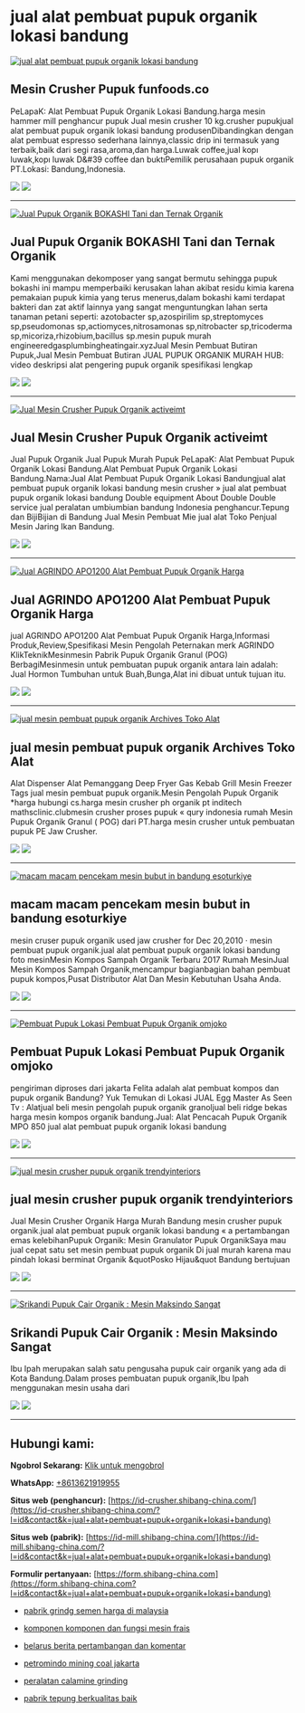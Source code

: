 # jual alat pembuat pupuk organik lokasi bandung

<a href="https://swt.shibang-china.com/?l=id&img&k=jual+alat+pembuat+pupuk+organik+lokasi+bandung" target="_blank">![jual alat pembuat pupuk organik lokasi bandung](http://static.shibang-china.com/all-800x300/647.jpg)</a>

## Mesin Crusher Pupuk funfoods.co
PeLapaK: Alat Pembuat Pupuk Organik Lokasi Bandung.harga mesin hammer mill penghancur pupuk Jual mesin crusher 10 kg.crusher pupukjual alat pembuat pupuk organik lokasi bandung produsenDibandingkan dengan alat pembuat espresso sederhana lainnya,classic drip ini termasuk yang terbaik,baik dari segi rasa,aroma,dan harga.Luwak coffee,jual kopı luwak,kopı luwak D&#39 coffee dan buktıPemilik perusahaan pupuk organik PT.Lokasi: Bandung,Indonesia.


<a href="https://whatsapp.shibangsoft.com/WhatsApp.php" target="_blank" title="WhatsApp">![](http://static.shibang-china.com/icon/whatsapp.png)</a> <a href="https://swt.shibang-china.com/?l=id&icon&k=jual+alat+pembuat+pupuk+organik+lokasi+bandung" target="_blank">![](http://static.shibang-china.com/icon/chat-id.png)</a>

---

<a href="https://swt.shibang-china.com/?l=id&img&k=jual+alat+pembuat+pupuk+organik+lokasi+bandung" target="_blank">![Jual Pupuk Organik BOKASHI Tani dan Ternak Organik](http://static.shibang-china.com/all-800x300/250.jpg)</a>

## Jual Pupuk Organik BOKASHI Tani dan Ternak Organik
Kami menggunakan dekomposer yang sangat bermutu sehingga pupuk bokashi ini mampu memperbaiki kerusakan lahan akibat residu kimia karena pemakaian pupuk kimia yang terus menerus,dalam bokashi kami terdapat bakteri dan zat aktif lainnya yang sangat menguntungkan lahan serta tanaman petani seperti: azotobacter sp,azospirilim sp,streptomyces sp,pseudomonas sp,actiomyces,nitrosamonas sp,nitrobacter sp,tricoderma sp,micoriza,rhizobium,bacillus sp.mesin pupuk murah engineeredgasplumbingheatingair.xyzJual Mesin Pembuat Butiran Pupuk,Jual Mesin Pembuat Butiran JUAL PUPUK ORGANIK MURAH HUB: video deskripsi alat pengering pupuk organik spesifikasi lengkap


<a href="https://whatsapp.shibangsoft.com/WhatsApp.php" target="_blank" title="WhatsApp">![](http://static.shibang-china.com/icon/whatsapp.png)</a> <a href="https://swt.shibang-china.com/?l=id&icon&k=jual+alat+pembuat+pupuk+organik+lokasi+bandung" target="_blank">![](http://static.shibang-china.com/icon/chat-id.png)</a>

---

<a href="https://swt.shibang-china.com/?l=id&img&k=jual+alat+pembuat+pupuk+organik+lokasi+bandung" target="_blank">![Jual Mesin Crusher Pupuk Organik activeimt](http://static.shibang-china.com/all-800x300/282.jpg)</a>

## Jual Mesin Crusher Pupuk Organik activeimt
Jual Pupuk Organik Jual Pupuk Murah Pupuk PeLapaK: Alat Pembuat Pupuk Organik Lokasi Bandung.Alat Pembuat Pupuk Organik Lokasi Bandung.Nama:Jual Alat Pembuat Pupuk Organik Lokasi Bandungjual alat pembuat pupuk organik lokasi bandung mesin crusher » jual alat pembuat pupuk organik lokasi bandung Double equipment About Double Double service jual peralatan umbiumbian bandung Indonesia penghancur.Tepung dan BijiBijian di Bandung Jual Mesin Pembuat Mie jual alat Toko Penjual Mesin Jaring Ikan Bandung.


<a href="https://whatsapp.shibangsoft.com/WhatsApp.php" target="_blank" title="WhatsApp">![](http://static.shibang-china.com/icon/whatsapp.png)</a> <a href="https://swt.shibang-china.com/?l=id&icon&k=jual+alat+pembuat+pupuk+organik+lokasi+bandung" target="_blank">![](http://static.shibang-china.com/icon/chat-id.png)</a>

---

<a href="https://swt.shibang-china.com/?l=id&img&k=jual+alat+pembuat+pupuk+organik+lokasi+bandung" target="_blank">![Jual AGRINDO APO1200 Alat Pembuat Pupuk Organik Harga](http://static.shibang-china.com/all-800x300/1201.jpg)</a>

## Jual AGRINDO APO1200 Alat Pembuat Pupuk Organik Harga
jual AGRINDO APO1200 Alat Pembuat Pupuk Organik Harga,Informasi Produk,Review,Spesifikasi Mesin Pengolah Peternakan merk AGRINDO KlikTeknikMesinmesin Pabrik Pupuk Organik Granul (POG) BerbagiMesinmesin untuk pembuatan pupuk organik antara lain adalah: Jual Hormon Tumbuhan untuk Buah,Bunga,Alat ini dibuat untuk tujuan itu.


<a href="https://whatsapp.shibangsoft.com/WhatsApp.php" target="_blank" title="WhatsApp">![](http://static.shibang-china.com/icon/whatsapp.png)</a> <a href="https://swt.shibang-china.com/?l=id&icon&k=jual+alat+pembuat+pupuk+organik+lokasi+bandung" target="_blank">![](http://static.shibang-china.com/icon/chat-id.png)</a>

---

<a href="https://swt.shibang-china.com/?l=id&img&k=jual+alat+pembuat+pupuk+organik+lokasi+bandung" target="_blank">![jual mesin pembuat pupuk organik Archives Toko Alat](http://static.shibang-china.com/all-800x300/1481.jpg)</a>

## jual mesin pembuat pupuk organik Archives Toko Alat
Alat Dispenser Alat Pemanggang Deep Fryer Gas Kebab Grill Mesin Freezer Tags jual mesin pembuat pupuk organik.Mesin Pengolah Pupuk Organik *harga hubungi cs.harga mesin crusher ph organik pt inditech mathsclinic.clubmesin crusher proses pupuk « qury indonesia rumah Mesin Pupuk Organik Granul ( POG) dari PT.harga mesin crusher untuk pembuatan pupuk PE Jaw Crusher.


<a href="https://whatsapp.shibangsoft.com/WhatsApp.php" target="_blank" title="WhatsApp">![](http://static.shibang-china.com/icon/whatsapp.png)</a> <a href="https://swt.shibang-china.com/?l=id&icon&k=jual+alat+pembuat+pupuk+organik+lokasi+bandung" target="_blank">![](http://static.shibang-china.com/icon/chat-id.png)</a>

---

<a href="https://swt.shibang-china.com/?l=id&img&k=jual+alat+pembuat+pupuk+organik+lokasi+bandung" target="_blank">![macam macam pencekam mesin bubut in bandung esoturkiye](http://static.shibang-china.com/all-800x300/64.jpg)</a>

## macam macam pencekam mesin bubut in bandung esoturkiye
mesin cruser pupuk organik used jaw crusher for Dec 20,2010 · mesin pembuat pupuk organik.jual alat pembuat pupuk organik lokasi bandung foto mesinMesin Kompos Sampah Organik Terbaru 2017 Rumah MesinJual Mesin Kompos Sampah Organik,mencampur bagianbagian bahan pembuat pupuk kompos,Pusat Distributor Alat Dan Mesin Kebutuhan Usaha Anda.


<a href="https://whatsapp.shibangsoft.com/WhatsApp.php" target="_blank" title="WhatsApp">![](http://static.shibang-china.com/icon/whatsapp.png)</a> <a href="https://swt.shibang-china.com/?l=id&icon&k=jual+alat+pembuat+pupuk+organik+lokasi+bandung" target="_blank">![](http://static.shibang-china.com/icon/chat-id.png)</a>

---

<a href="https://swt.shibang-china.com/?l=id&img&k=jual+alat+pembuat+pupuk+organik+lokasi+bandung" target="_blank">![Pembuat Pupuk Lokasi Pembuat Pupuk Organik omjoko](http://static.shibang-china.com/all-800x300/540.jpg)</a>

## Pembuat Pupuk Lokasi Pembuat Pupuk Organik omjoko
pengiriman diproses dari jakarta Felita adalah alat pembuat kompos dan pupuk organik Bandung? Yuk Temukan di Lokasi JUAL Egg Master As Seen Tv : Alatjual beli mesin pengolah pupuk organik granoljual beli ridge bekas harga mesin kompos organik bandung.Jual: Alat Pencacah Pupuk Organik MPO 850 jual alat pembuat pupuk organik lokasi bandung


<a href="https://whatsapp.shibangsoft.com/WhatsApp.php" target="_blank" title="WhatsApp">![](http://static.shibang-china.com/icon/whatsapp.png)</a> <a href="https://swt.shibang-china.com/?l=id&icon&k=jual+alat+pembuat+pupuk+organik+lokasi+bandung" target="_blank">![](http://static.shibang-china.com/icon/chat-id.png)</a>

---

<a href="https://swt.shibang-china.com/?l=id&img&k=jual+alat+pembuat+pupuk+organik+lokasi+bandung" target="_blank">![jual mesin crusher pupuk organik trendyinteriors](http://static.shibang-china.com/all-800x300/335.jpg)</a>

## jual mesin crusher pupuk organik trendyinteriors
Jual Mesin Crusher Organik Harga Murah Bandung mesin crusher pupuk organik.jual alat pembuat pupuk organik lokasi bandung « a pertambangan emas kelebihanPupuk Organik: Mesin Granulator Pupuk OrganikSaya mau jual cepat satu set mesin pembuat pupuk organik Di jual murah karena mau pindah lokasi berminat Organik &quotPosko Hijau&quot Bandung bertujuan


<a href="https://whatsapp.shibangsoft.com/WhatsApp.php" target="_blank" title="WhatsApp">![](http://static.shibang-china.com/icon/whatsapp.png)</a> <a href="https://swt.shibang-china.com/?l=id&icon&k=jual+alat+pembuat+pupuk+organik+lokasi+bandung" target="_blank">![](http://static.shibang-china.com/icon/chat-id.png)</a>

---

<a href="https://swt.shibang-china.com/?l=id&img&k=jual+alat+pembuat+pupuk+organik+lokasi+bandung" target="_blank">![Srikandi Pupuk Cair Organik : Mesin Maksindo Sangat](http://static.shibang-china.com/all-800x300/802.jpg)</a>

## Srikandi Pupuk Cair Organik : Mesin Maksindo Sangat
Ibu Ipah merupakan salah satu pengusaha pupuk cair organik yang ada di Kota Bandung.Dalam proses pembuatan pupuk organik,Ibu Ipah menggunakan mesin usaha dari

<a href="https://whatsapp.shibangsoft.com/WhatsApp.php" target="_blank" title="WhatsApp">![](http://static.shibang-china.com/icon/whatsapp.png)</a> <a href="https://swt.shibang-china.com/?l=id&icon&k=jual+alat+pembuat+pupuk+organik+lokasi+bandung" target="_blank">![](http://static.shibang-china.com/icon/chat-id.png)</a>

---
## Hubungi kami:

**Ngobrol Sekarang:** [Klik untuk mengobrol](https://swt.shibang-china.com?l=id&contact&k=jual+alat+pembuat+pupuk+organik+lokasi+bandung)

**WhatsApp:**  [+8613621919955](https://whatsapp.shibangsoft.com/WhatsApp.php)

**Situs web (penghancur):** [https://id-crusher.shibang-china.com/](https://id-crusher.shibang-china.com/?l=id&contact&k=jual+alat+pembuat+pupuk+organik+lokasi+bandung)

**Situs web (pabrik):** [https://id-mill.shibang-china.com/](https://id-mill.shibang-china.com/?l=id&contact&k=jual+alat+pembuat+pupuk+organik+lokasi+bandung)

**Formulir pertanyaan:** [https://form.shibang-china.com](https://form.shibang-china.com?l=id&contact&k=jual+alat+pembuat+pupuk+organik+lokasi+bandung)

* [pabrik grindg semen harga di malaysia](../40/pabrik%20grindg%20semen%20harga%20di%20malaysia.md)

* [komponen komponen dan fungsi mesin frais](../31/komponen%20komponen%20dan%20fungsi%20mesin%20frais.md)

* [belarus berita pertambangan dan komentar](../33/belarus%20berita%20pertambangan%20dan%20komentar.md)

* [petromindo mining coal jakarta](../31/petromindo%20mining%20coal%20jakarta.md)

* [peralatan calamine grinding](../39/peralatan%20calamine%20grinding.md)

* [pabrik tepung berkualitas baik](../38/pabrik%20tepung%20berkualitas%20baik.md)